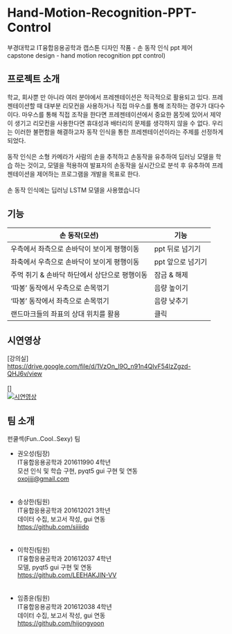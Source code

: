 # Hand-Motion-Recognition-PPT-Control
부경대학교 IT융합응용공학과 캡스톤 디자인 작품 - 손 동작 인식 ppt 제어<br>
capstone design - hand motion recognition ppt control)
## 프로젝트 소개
학교, 회사뿐 만 아니라 여러 분야에서 프레젠테이션은 적극적으로 활용되고 있다. 프레젠테이션할 때 대부분 리모컨을 사용하거나 직접 마우스를 통해 조작하는 경우가 대다수이다. 마우스를 통해 직접 조작을 한다면 프레젠테이션에서 중요한 몸짓에 있어서 제약이 생기고 리모컨을 사용한다면 휴대성과 배터리의 문제를 생각하지 않을 수 없다. 우리는 이러한 불편함을 해결하고자 동작 인식을 통한 프레젠테이션이라는 주제를 선정하게 되었다.
<br>
<br>
동작 인식은 소형 카메라가 사람의 손을 추적하고 손동작을 유추하여 딥러닝 모델을 학습 하는 것이고, 모델을 적용하여 발표자의 손동작을 실시간으로 분석 후 유추하여 프레젠테이션을 제어하는 프로그램을 개발을 목표로 한다.
<br>
<br>
손 동작 인식에는 딥러닝 LSTM 모델을 사용했습니다
## 기능
|손 동작(모션)|기능|
|------|---|
|우측에서 좌측으로 손바닥이 보이게 평행이동|ppt 뒤로 넘기기|
|좌축에서 우측으로 손바닥이 보이게 평행이동|ppt 앞으로 넘기기|
|주먹 쥐기 & 손바닥 하단에서 상단으로 평행이동|잠금 & 해제|
|‘따봉’ 동작에서 우측으로 손목꺾기|음량 높이기|
|‘따봉’ 동작에서 좌측으로 손목꺾기|음량 낮추기|
|랜드마크들의 좌표의 상대 위치를 활용|클릭|

## 시연영상
[강의실]<br>
https://drive.google.com/file/d/1VzOn_l9O_n91n4QIvF54lzZgzd-QHJ6v/view
<br>
<br>
[]<br>
[![시연영상](https://img.youtube.com/vi/T6w6k1_jkFg/0.jpg)](https://youtu.be/T6w6k1_jkFg) 

## 팀 소개
펀쿨섹(Fun..Cool..Sexy) 팀
- 권오성(팀장)<br>
  IT융합응용공학과 201611990 4학년<br>
  모션 인식 및 학습 구현, pyqt5 gui 구현 및 연동<br>
  oxojjjj@gmail.com
  <br>
  <br>
  <br>
- 송상한(팀원)<br>
  IT융합응용공학과 201612021 3학년<br>
  데이터 수집, 보고서 작성, gui 연동<br>
  https://github.com/siiiido
  <br>
  <br>
  <br>
- 이학진(팀원)<br>
  IT융합응용공학과 201612037 4학년<br>
  모델, pyqt5 gui 구현 및 연동<br>
  https://github.com/LEEHAKJIN-VV
  <br>
  <br>
  <br>
- 임종윤(팀원)<br>
  IT융합응용공학과 201612038 4학년<br>
  데이터 수집, 보고서 작성, gui 연동<br>
  https://github.com/hijongyoon
